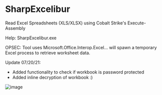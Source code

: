 # SharpExcelibur
 
Read Excel Spreadsheets (XLS/XLSX) using Cobalt Strike's Execute-Assembly

Help: SharpExcelibur.exe

OPSEC: Tool uses Microsoft.Office.Interop.Excel... will spawn a temporary Excel process to retrieve worksheet data.

Update 07/20/21:
- Added functionality to check if workbook is password protected
- Added inline decryption of workbook :)

![image](https://user-images.githubusercontent.com/1459500/126264038-6ae2d1c4-1d62-4a2a-b45f-bb1ab2da6642.png)
